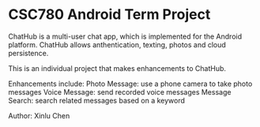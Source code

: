 <h1> CSC780 Android Term Project </h1>

ChatHub is a multi-user chat app, which is implemented for the Android platform. ChatHub allows anthentication, texting, photos and cloud persistence.

This is an individual project that makes enhancements to ChatHub. 

Enhancements include:
Photo Message: use a phone camera to take photo messages
Voice Message: send recorded voice messages
Message Search: search related messages based on a keyword

Author: Xinlu Chen
